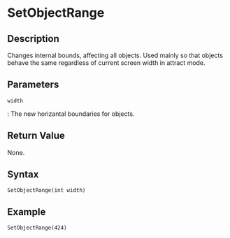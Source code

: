 # SetObjectRange

## Description
Changes internal bounds, affecting all objects.
Used mainly so that objects behave the same regardless of current screen width in attract mode.

## Parameters
`width`

:   The new horizantal boundaries for objects.

## Return Value
None.

## Syntax
```
SetObjectRange(int width)
```

## Example
```
SetObjectRange(424)
```